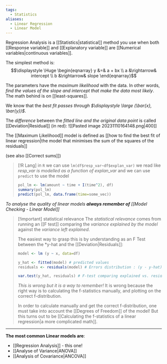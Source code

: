 ```yaml
---
tags:
  - Statistics
aliases:
  - Linear Regression
  - Linear Model
---
```

Regression Analysis is a [[Statistics|statistical]] method you use when both [[Response variable]] and [[Explanatory variable]] are [[Numerical variables|continuous variables]].

The simplest method is:
$$\displaystyle \Huge \begin{eqnarray} 
y &=& a + bx \\
a &\rightarrow& intercept \\
b &\rightarrow& slope
\end{eqnarray}$$

The parameters have the *maximum likelihood* with the data. In other words, *find the values of the slope and intercept that make the data most likely*. The math behind is on [[least-squares]].

We know that the *best fit passes through $\displaystyle \large (\bar{x}, \bar{y})$*.

The *difference* between the *fitted line and the original data point* is called [[Deviation|Residual]] (in red):
![[Pasted image 20231110164148.png|400]]

The [[Maximum Likelihood]] model is defined as [[how to find the best fit of linear regression|the model that minimises the sum of the squares of the residuals]] 

(see also [[Correct sums]])


>[!R Lang]
>in `R` we can use `lm(df$resp_var~df$explan_var)`
>we read like *resp_var is modelled as a function of explan_var*
>and we can use `predict` to use the model
>```R
>pol_lm <- lm(amount ~ time + I(time^2), df)
>summary(pol_lm)
>predict(pol_lm, data.frame(time=some_vec))
>```

*To analyse the quality of linear models **always remember of** [[Model Checking - Linear Model]]*

>[!important] statistical relevance
The *statistical relevance* comes from running an [[F test]] comparing the *variance explained by the model* against the *variance left explained*.
>
>The easiest way to grasp this is by understanding as an F Test between the *y-hat and the [[Deviation|Residuals]]:
>```R
>model <- lm (y ~ x, data=df)
>
>y_hat <- fitted(model) # predicted values
>residuals <- residuals(model) # Errors distribution : (y - y-hat)
>
>var.test(y_hat, residuals) # F-test comparing explained vs. residual variance
>```
>
> *This is wrong but it is a way to remember!* It is wrong because the right way is to calculating the f-statistics manually, and plotting on the correct f-distribution.
> 
> In order to calculate manually and get the correct f-distribution, one must take into account the [[Degrees of Freedom]] of the model! But this turns out to be [[Calculating the f-statistics of a linear regression|a more complicated math]].

---

**The most common Linear models are**:
- [[Regression Analysis]] - this one!
- [[Analyse of Variance|ANOVA]]
- [[Analysis of Covariance|ANCOVA]]
